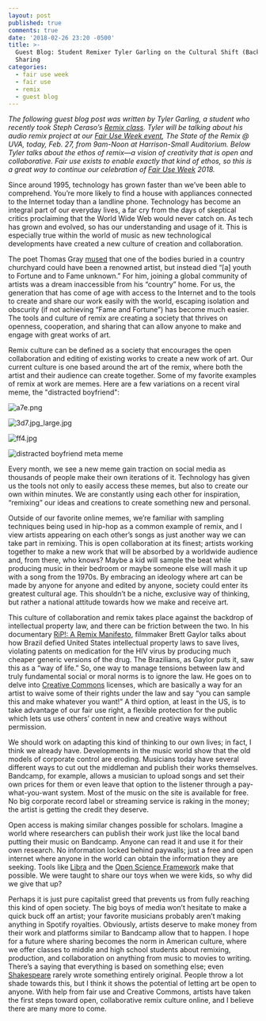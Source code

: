 ```yaml
---
layout: post
published: true
comments: true
date: '2018-02-26 23:20 -0500'
title: >-
  Guest Blog: Student Remixer Tyler Garling on the Cultural Shift (Back) Toward
  Sharing
categories:
  - fair use week
  - fair use
  - remix
  - guest blog
---
```


*The following guest blog post was written by Tyler Garling, a student who recently took Steph Ceraso’s [Remix class](https://digitalwritingremix.wordpress.com/). Tyler will be talking about his audio remix project at our [Fair Use Week event](https://www.facebook.com/events/170977473523442/), The State of the Remix @ UVA, today, Feb. 27, from 9am-Noon at Harrison-Small Auditorium. Below Tyler talks about the ethos of remix—a vision of creativity that is open and collaborative. Fair use exists to enable exactly that kind of ethos, so this is a great way to continue our celebration of [Fair Use Week](https://fairuseweek.org) 2018.*

Since around 1995, technology has grown faster than we’ve been able to comprehend. You’re more likely to find a house with appliances connected to the Internet today than a landline phone. Technology has become an integral part of our everyday lives, a far cry from the days of skeptical critics proclaiming that the World Wide Web would never catch on. As tech has grown and evolved, so has our understanding and usage of it. This is especially true within the world of music as new technological developments have created a new culture of creation and collaboration. 

The poet Thomas Gray [mused](https://www.poetryfoundation.org/poems/44299/elegy-written-in-a-country-churchyard) that one of the bodies buried in a country churchyard could have been a renowned artist, but instead died “[a] youth to Fortune and to Fame unknown.” For him, joining a global community of artists was a dream inaccessible from his “country” home. For us, the generation that has come of age with access to the Internet and to the tools to create and share our work easily with the world, escaping isolation and obscurity (if not achieving “Fame and Fortune”) has become much easier. The tools and culture of remix are creating a society that thrives on openness, cooperation, and sharing that can allow anyone to make and engage with great works of art. 


Remix culture can be defined as a society that encourages the open collaboration and editing of existing works to create a new work of art. Our current culture is one based around the art of the remix, where both the artist and their audience can create together. Some of my favorite examples of remix at work are memes. Here are a few variations on a recent viral meme, the "distracted boyfriend":

![a7e.png]({{site.baseurl}}/images/a7e.png)

![3d7.jpg_large.jpg]({{site.baseurl}}/images/3d7.jpg_large.jpg)

![ff4.jpg]({{site.baseurl}}/images/ff4.jpg)

![distracted boyfriend meta meme]({{site.baseurl}}/images/478566-distracted-boyfriend.jpg)


Every month, we see a new meme gain traction on social media as thousands of people make their own iterations of it. Technology has given us the tools not only to easily access these memes, but also to create our own within minutes. We are constantly using each other for inspiration, “remixing” our ideas and creations to create something new and personal. 


Outside of our favorite online memes, we’re familiar with sampling techniques being used in hip-hop as a common example of remix, and I view artists appearing on each other’s songs as just another way we can take part in remixing. This is open collaboration at its finest; artists working together to make a new work that will be absorbed by a worldwide audience and, from there, who knows? Maybe a kid will sample the beat while producing music in their bedroom or maybe someone else will mash it up with a song from the 1970s. By embracing an ideology where art can be made by anyone for anyone and edited by anyone, society could enter its greatest cultural age. This shouldn’t be a niche, exclusive way of thinking, but rather a national attitude towards how we make and receive art.


This culture of collaboration and remix takes place against the backdrop of intellectual property law, and there can be friction between the two. In his documentary [RiP!: A Remix Manifesto](https://vimeo.com/8040182), filmmaker Brett Gaylor talks about how Brazil defied United States intellectual property laws to save lives, violating patents on medication for the HIV virus by producing much cheaper generic versions of the drug. The Brazilians, as Gaylor puts it, saw this as a “way of life.” So, one way to manage tensions between law and truly fundamental social or moral norms is to ignore the law. He goes on to delve into [Creative Commons](https://creativecommons.org/) licenses, which are basically a way for an artist to waive some of their rights under the law and say “you can sample this and make whatever you want!” A third option, at least in the US, is to take advantage of our fair use right, a flexible protection for the public which lets us use others’ content in new and creative ways without permission. 


We should work on adapting this kind of thinking to our own lives; in fact, I think we already have. Developments in the music world show that the old models of corporate control are eroding. Musicians today have several different ways to cut out the middleman and publish their works themselves. Bandcamp, for example, allows a musician to upload songs and set their own prices for them or even leave that option to the listener through a pay-what-you-want system. Most of the music on the site is available for free. No big corporate record label or streaming service is raking in the money; the artist is getting the credit they deserve. 


Open access is making similar changes possible for scholars. Imagine a world where researchers can publish their work just like the local band putting their music on Bandcamp. Anyone can read it and use it for their own research. No information locked behind paywalls; just a free and open internet where anyone in the world can obtain the information they are seeking. Tools like [Libra](http://libra.virginia.edu/) and the [Open Science Framework](http://osf.io/) make that possible. We were taught to share our toys when we were kids, so why did we give that up?


Perhaps it is just pure capitalist greed that prevents us from fully reaching this kind of open society. The big boys of media won’t hesitate to make a quick buck off an artist; your favorite musicians probably aren’t making anything in Spotify royalties. Obviously, artists deserve to make money from their work and platforms similar to Bandcamp allow that to happen. I hope for a future where sharing becomes the norm in American culture, where we offer classes to middle and high school students about remixing, production, and collaboration on anything from music to movies to writing. There’s a saying that everything is based on something else; even [Shakespeare](https://www.nytimes.com/2018/02/07/books/plagiarism-software-unveils-a-new-source-for-11-of-shakespeares-plays.html) rarely wrote something entirely original. People throw a lot shade towards this, but I think it shows the potential of letting art be open to anyone. With help from fair use and Creative Commons, artists have taken the first steps toward open, collaborative remix culture online, and I believe there are many more to come.
